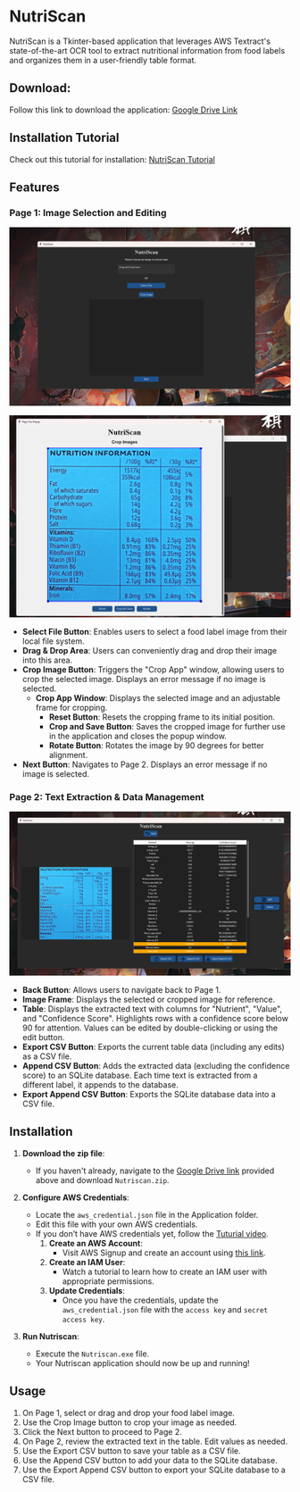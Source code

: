 # NutriScan

NutriScan is a Tkinter-based application that leverages AWS Textract's state-of-the-art OCR tool to extract nutritional
information from food labels and organizes them in a user-friendly table format.

## Download: 
Follow this link to download the application: [Google Drive Link](https://drive.google.com/file/d/1UGcqTdlbinNUFiV9jisqbgLpP2Z-E_HO/view?usp=drive_link)

## Installation Tutorial
Check out this tutorial for installation: [NutriScan Tutorial](https://youtu.be/y7LY0yAqaro)

## Features

### Page 1: Image Selection and Editing

![Page 1.png](Media%2FPage%201.png)

![CropApp.png](Media%2FCropApp.png)

- **Select File Button**: Enables users to select a food label image from their local file system.
- **Drag & Drop Area**: Users can conveniently drag and drop their image into this area.
- **Crop Image Button**: Triggers the "Crop App" window, allowing users to crop the selected image. Displays an error
  message if no image is selected.
    - **Crop App Window**: Displays the selected image and an adjustable frame for cropping.
        - **Reset Button**: Resets the cropping frame to its initial position.
        - **Crop and Save Button**: Saves the cropped image for further use in the application and closes the popup
          window.
        - **Rotate Button**: Rotates the image by 90 degrees for better alignment.
- **Next Button**: Navigates to Page 2. Displays an error message if no image is selected.

### Page 2: Text Extraction & Data Management

![Page 2.png](Media%2FPage%202.png)

- **Back Button**: Allows users to navigate back to Page 1.
- **Image Frame**: Displays the selected or cropped image for reference.
- **Table**: Displays the extracted text with columns for "Nutrient", "Value", and "Confidence Score". Highlights rows
  with a confidence score below 90 for attention. Values can be edited by double-clicking or using the edit button.
- **Export CSV Button**: Exports the current table data (including any edits) as a CSV file.
- **Append CSV Button**: Adds the extracted data (excluding the confidence score) to an SQLite database. Each time text
  is extracted from a different label, it appends to the database.
- **Export Append CSV Button**: Exports the SQLite database data into a CSV file.

## Installation

1. **Download the zip file**:
    - If you haven't already, navigate to the [Google Drive link](https://drive.google.com/file/d/1UGcqTdlbinNUFiV9jisqbgLpP2Z-E_HO/view?usp=drive_link) provided above and download `Nutriscan.zip`.

2. **Configure AWS Credentials**:
    - Locate the `aws_credential.json` file in the Application folder.
    - Edit this file with your own AWS credentials.
    - If you don’t have AWS credentials yet, follow the [Tuturial video](https://youtu.be/y7LY0yAqaro).
        1. **Create an AWS Account**:
            - Visit AWS Signup and create an account using
              [this link](https://portal.aws.amazon.com/billing/signup?type=enterprise#/start/email).
        2. **Create an IAM User**:
            - Watch a tutorial to learn how to create an IAM user with appropriate permissions.
        3. **Update Credentials**:
            - Once you have the credentials, update the `aws_credential.json` file with the `access key` and `secret access key`.

3. **Run Nutriscan**:
    - Execute the `Nutriscan.exe` file.
    - Your Nutriscan application should now be up and running!

## Usage

1. On Page 1, select or drag and drop your food label image.
2. Use the Crop Image button to crop your image as needed.
3. Click the Next button to proceed to Page 2.
4. On Page 2, review the extracted text in the table. Edit values as needed.
5. Use the Export CSV button to save your table as a CSV file.
6. Use the Append CSV button to add your data to the SQLite database.
7. Use the Export Append CSV button to export your SQLite database to a CSV file.

